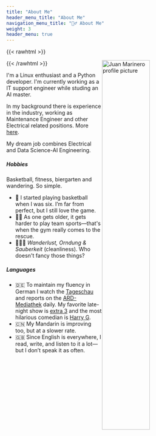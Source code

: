 ```yaml
---
title: "About Me"
header_menu_title: "About Me"
navigation_menu_title: "🙋‍♂️ About Me"
weight: 3
header_menu: true
---
```



<!-- Read layouts/shortcodes/rawhtml.html to insert raw HTML -->
{{< rawhtml >}}
<div class="html-content">
  <img
    src="/images/profile.png"
    alt="Juan Marinero profile picture"
     style="float:right; width:50%;"
    >
</div>
{{< /rawhtml >}}

I'm a Linux enthusiast and a Python developer. I'm currently working as a IT support engineer while studing an AI master.

In my background there is experience in the industry, working as Maintenance Engineer and other Electrical related positions. More [here](#electrical-engineering-jobs).

My dream job combines Electrical and Data Science-AI Engineering.

##### Hobbies

Basketball, fitness, biergarten and wandering. So simple.

- 🏀 I started playing basketball when I was six. I’m far from perfect, but I still love the game.
- 🏋️‍♂️ As one gets older, it gets harder to play team sports—that's when the gym really comes to the rescue.
- 🌿🍃✨ *Wanderlust, Orndung & Sauberkeit* (cleanliness). Who doesn't fancy those things?

##### Languages

- 🇩🇪 To maintain my fluency in German I watch the [Tageschau](https://www.tagesschau.de/) and reports on the [ARD-Mediathek](https://www.ardmediathek.de/) daily. My favorite late-night show is [extra 3](https://www.ndr.de/fernsehen/sendungen/extra_3) and the most hilarious comedian is [Harry G](https://www.youtube.com/c/HarryG_offiziell).
- 🇨🇳 My Mandarin is improving too, but at a slower rate.
- 🇬🇧 Since English is everywhere, I read, write, and listen to it a lot—but I don’t speak it as often.

